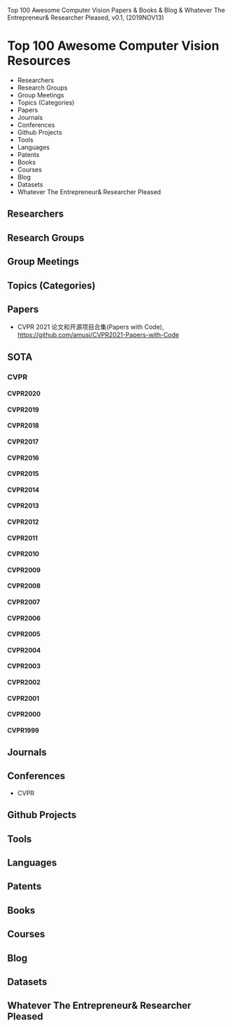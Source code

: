 Top 100 Awesome Computer Vision Papers & Books & Blog & Whatever The Entrepreneur& Researcher Pleased, v0.1, 
(2019NOV13)

# Top 100 Awesome Computer Vision Resources
+ Researchers
+ Research Groups
+ Group Meetings
+ Topics (Categories)
+ Papers
+ Journals
+ Conferences
+ Github Projects
+ Tools
+ Languages
+ Patents
+ Books
+ Courses
+ Blog
+ Datasets
+ Whatever The Entrepreneur& Researcher Pleased


## Researchers

## Research Groups

## Group Meetings

## Topics (Categories)

## Papers
+ CVPR 2021 论文和开源项目合集(Papers with Code), https://github.com/amusi/CVPR2021-Papers-with-Code


## SOTA

### CVPR

#### CVPR2020 

#### CVPR2019

#### CVPR2018

#### CVPR2017

#### CVPR2016

#### CVPR2015

#### CVPR2014

#### CVPR2013

#### CVPR2012

#### CVPR2011

#### CVPR2010

#### CVPR2009

#### CVPR2008

#### CVPR2007

#### CVPR2006

#### CVPR2005

#### CVPR2004

#### CVPR2003

#### CVPR2002

#### CVPR2001

#### CVPR2000

#### CVPR1999


## Journals

## Conferences
+ CVPR 


## Github Projects

## Tools

## Languages

## Patents

## Books

## Courses

## Blog

## Datasets

## Whatever The Entrepreneur& Researcher Pleased
